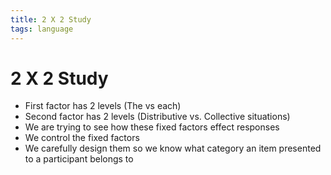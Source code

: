 ```yaml
---
title: 2 X 2 Study
tags: language
---
```


# 2 X 2 Study
- First factor has 2 levels (The vs each)
- Second factor has 2 levels (Distributive vs. Collective situations)
- We are trying to see how these fixed factors effect responses
- We control the fixed factors
- We carefully design them so we know what category an item presented to a participant belongs to




